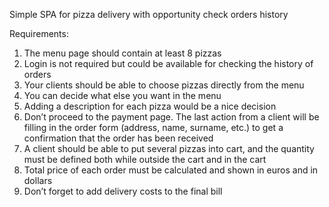 Simple SPA for pizza delivery with opportunity check orders history

Requirements:

1. The menu page should contain at least 8 pizzas
2. Login is not required but could be available for checking the history of orders
3. Your clients should be able to choose pizzas directly from the menu
4. You can decide what else you want in the menu
5. Adding a description for each pizza would be a nice decision
6. Don’t proceed to the payment page. The last action from a client will be filling in the order form (address, name, surname, etc.) to get a confirmation that the order has been received
7. A client should be able to put several pizzas into cart, and the quantity must be defined both while outside the cart and in the cart
8. Total price of each order must be calculated and shown in euros and in dollars
9. Don’t forget to add delivery costs to the final bill
